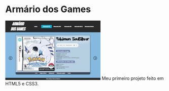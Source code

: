 <h1>Armário dos Games</h1>

<img src="armario-dos-games/game-thumbs/armario-thumb.png" alt="Miniatura do Site Armário dos Games">
Meu primeiro projeto feito em HTML5 e CSS3. 